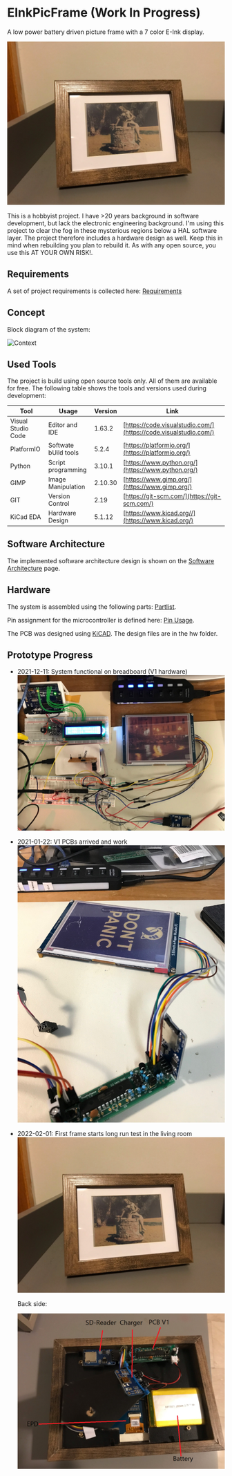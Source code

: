 # EInkPicFrame (Work In Progress)

A low power battery driven picture frame with a 7 color E-Ink display.

![Frame One](design/history/frame1.png)

This is a hobbyist project. I have >20 years background in software development,
but lack the electronic engineering background. I'm using this project to
clear the fog in these mysterious regions below a HAL software layer. The project
therefore includes a hardware design as well. Keep this in mind when rebuilding
you plan to rebuild it. As with any open source, you use this AT YOUR OWN RISK!.
## Requirements

A set of project requirements is collected here: [Requirements](design/Requirements.md)

## Concept

Block diagram of the system:

![Context](http://www.plantuml.com/plantuml/proxy?cache=no&src=https://raw.githubusercontent.com/nhjschulz/EInkPicFrame/master/design/plantuml/SwContext.plantuml)

## Used Tools

The project is build using open source tools only. All of them are available for free. The following table shows the tools and versions used during development:

|Tool                  |   Usage                   | Version   | Link                                                           |
|----------------------|---------------------------|-----------|---------------------------------------------------------------------|
| Visual Studio Code   | Editor and IDE            | 1.63.2    | [https://code.visualstudio.com/](https://code.visualstudio.com/)   |
| PlatformIO           | Softwate bUild tools      | 5.2.4     | [https://platformio.org/](https://platformio.org/)          |
| Python               | Script programming        | 3.10.1    | [https://www.python.org/](https://www.python.org/)                 |
| GIMP                 | Image Manipulation        | 2.10.30   | [https://www.gimp.org/](https://www.gimp.org/)                     |
| GIT                  | Version Control           | 2.19      | [https://git-scm.com/](https://git-scm.com/)                       |
| KiCad EDA            | Hardware Design           | 5.1.12    | [https://www.kicad.org//](https://www.kicad.org/)                  |

## Software Architecture

The implemented software architecture design is shown on the [Software Architecture](design/SwArchitecture.md) page.

## Hardware

The system is assembled using the following parts: [Partlist](design/Parts.md).

Pin assignment for the microcontroller is defined here: [Pin Usage](design/Pins.md).

The PCB was designed using [KiCAD](https://www.kicad.org/). The design files are in the hw folder.

## Prototype Progress

* 2021-12-11: System functional on breadboard (V1 hardware)
  ![breadboard](design/history/breadboard_v1.png)

* 2021-01-22: V1 PCBs arrived and work
  ![PCBv1](design/history/pcb_v1.png)

* 2022-02-01: First frame starts long run test in the living room
  ![Frame One](design/history/frame1.png)

  Back side:

  ![Back](design/history/frameBG.png)